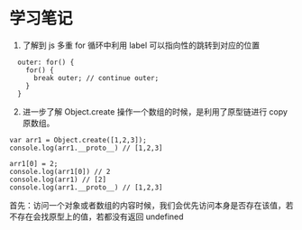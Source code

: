 # 学习笔记

1. 了解到 js 多重 for 循环中利用 label 可以指向性的跳转到对应的位置

```
  outer: for() {
    for() {
      break outer; // continue outer;
    }
  }
```

2. 进一步了解 Object.create 操作一个数组的时候，是利用了原型链进行 copy 原数组。

```
var arr1 = Object.create([1,2,3]);
console.log(arr1.__proto__) // [1,2,3]

arr1[0] = 2;
console.log(arr1[0]) // 2
console.log(arr1) // [2]
console.log(arr1.__proto__) // [1,2,3]
```

首先：访问一个对象或者数组的内容时候，我们会优先访问本身是否存在该值，若不存在会找原型上的值，若都没有返回 undefined
